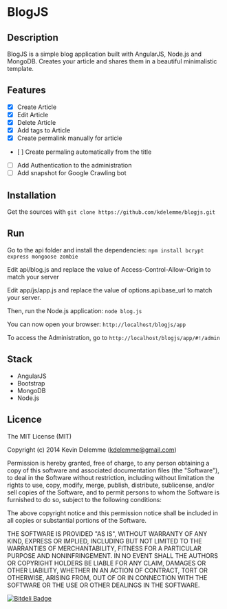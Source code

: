 # BlogJS


## Description

BlogJS is a simple blog application built with AngularJS, Node.js and MongoDB. Creates your article and shares them in a beautiful minimalistic template.

## Features

- [x] Create Article
- [x] Edit Article
- [x] Delete Article
- [x] Add tags to Article
- [x] Create permalink manually for article
- [ ] Create permaling automatically from the title
- [ ] Add Authentication to the administration
- [ ] Add snapshot for Google Crawling bot

## Installation

Get the sources with `git clone https://github.com/kdelemme/blogjs.git`

## Run

Go to the api folder and install the dependencies: `npm install bcrypt express mongoose zombie`

Edit api/blog.js and replace the value of Access-Control-Allow-Origin to match your server

Edit app/js/app.js and replace the value of options.api.base_url to match your server.

Then, run the Node.js application: `node blog.js`

You can now open your browser: `http://localhost/blogjs/app`

To access the Administration, go to `http://localhost/blogjs/app/#!/admin`

## Stack

* AngularJS
* Bootstrap
* MongoDB
* Node.js

## Licence
The MIT License (MIT)

Copyright (c) 2014 Kevin Delemme (kdelemme@gmail.com)

Permission is hereby granted, free of charge, to any person obtaining a copy
of this software and associated documentation files (the "Software"), to deal
in the Software without restriction, including without limitation the rights
to use, copy, modify, merge, publish, distribute, sublicense, and/or sell
copies of the Software, and to permit persons to whom the Software is
furnished to do so, subject to the following conditions:

The above copyright notice and this permission notice shall be included in
all copies or substantial portions of the Software.

THE SOFTWARE IS PROVIDED "AS IS", WITHOUT WARRANTY OF ANY KIND, EXPRESS OR
IMPLIED, INCLUDING BUT NOT LIMITED TO THE WARRANTIES OF MERCHANTABILITY,
FITNESS FOR A PARTICULAR PURPOSE AND NONINFRINGEMENT. IN NO EVENT SHALL THE
AUTHORS OR COPYRIGHT HOLDERS BE LIABLE FOR ANY CLAIM, DAMAGES OR OTHER
LIABILITY, WHETHER IN AN ACTION OF CONTRACT, TORT OR OTHERWISE, ARISING FROM,
OUT OF OR IN CONNECTION WITH THE SOFTWARE OR THE USE OR OTHER DEALINGS IN
THE SOFTWARE.


[![Bitdeli Badge](https://d2weczhvl823v0.cloudfront.net/kdelemme/blogjs/trend.png)](https://bitdeli.com/free "Bitdeli Badge")

